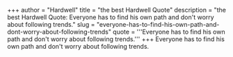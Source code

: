 +++
author = "Hardwell"
title = "the best Hardwell Quote"
description = "the best Hardwell Quote: Everyone has to find his own path and don't worry about following trends."
slug = "everyone-has-to-find-his-own-path-and-dont-worry-about-following-trends"
quote = '''Everyone has to find his own path and don't worry about following trends.'''
+++
Everyone has to find his own path and don't worry about following trends.
